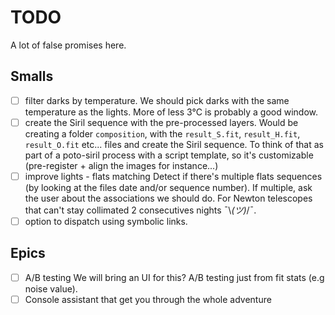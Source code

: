 # TODO

A lot of false promises here.

## Smalls

- [ ] filter darks by temperature.
We should pick darks with the same temperature as the lights. More of less 3°C is probably a good window.
- [ ] create the Siril sequence with the pre-processed layers.
Would be creating a folder `composition`, with the `result_S.fit`, `result_H.fit`, `result_O.fit` etc... files and create the Siril sequence.
To think of that as part of a poto-siril process with a script template, so it's customizable (pre-register + align the images for instance...)
- [ ] improve lights - flats matching
Detect if there's multiple flats sequences (by looking at the files date and/or sequence number). If multiple, ask the user about the associations we should do. For Newton telescopes that can't stay collimated 2 consecutives nights ¯\\_(ツ)_/¯.
- [ ] option to dispatch using symbolic links.

## Epics

- [ ] A/B testing
We will bring an UI for this? A/B testing just from fit stats (e.g noise value).
- [ ] Console assistant that get you through the whole adventure
